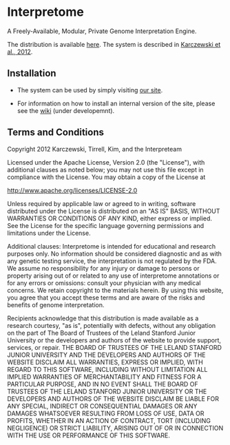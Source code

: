 Interpretome
============

A Freely-Available, Modular, Private Genome Interpretation Engine.

The distribution is available [here][main_site]. The system is described in [Karczewski et al., 2012][psb_paper].

Installation
------------

* The system can be used by simply visiting [our site][main_site].

* For information on how to install an internal version of the site, please see the [wiki][wiki_site] (under developemnt).

Terms and Conditions
--------------------
Copyright 2012 Karczewski, Tirrell, Kim, and the Interpreteam

Licensed under the Apache License, Version 2.0 (the "License"),
with additional clauses as noted below;
you may not use this file except in compliance with the License.
You may obtain a copy of the License at

http://www.apache.org/licenses/LICENSE-2.0

Unless required by applicable law or agreed to in writing, software
distributed under the License is distributed on an "AS IS" BASIS,
WITHOUT WARRANTIES OR CONDITIONS OF ANY KIND, either express or implied.
See the License for the specific language governing permissions and
limitations under the License.

Additional clauses:
Interpretome is intended for educational and research purposes only.
No information should be considered diagnostic and as with any genetic testing service, the interpretation is not regulated by the FDA. We assume no responsibility for any injury or damage to persons or property arising out of or related to any use of interpretome annotations or for any errors or omissions: consult your physician with any medical concerns. We retain copyright to the materials herein. By using this website, you agree that you accept these terms and are aware of the risks and benefits of genome interpretation.

Recipients acknowledge that this distribution is made available as a 
research courtesy, "as is", potentially with defects, without any obligation 
on the part of The Board of Trustees of the Leland Stanford Junior 
University or the developers and authors of the website to provide support, services, or repair.
THE BOARD OF TRUSTEES OF THE LELAND STANFORD JUNIOR UNIVERSITY AND 
THE DEVELOPERS AND AUTHORS OF THE WEBSITE DISCLAIM ALL 
WARRANTIES, EXPRESS OR IMPLIED, WITH REGARD TO THIS SOFTWARE, INCLUDING 
WITHOUT LIMITATION ALL IMPLIED WARRANTIES OF MERCHANTABILITY AND FITNESS FOR 
A PARTICULAR PURPOSE, AND IN NO EVENT SHALL THE BOARD OF TRUSTEES 
OF THE LELAND STANFORD JUNIOR UNIVERSITY OR THE DEVELOPERS
AND AUTHORS OF THE WEBSITE DISCLAIM BE LIABLE FOR ANY SPECIAL, INDIRECT OR 
CONSEQUENTIAL DAMAGES OR ANY DAMAGES WHATSOEVER RESULTING FROM LOSS OF USE, 
DATA OR PROFITS, WHETHER IN AN ACTION OF CONTRACT, TORT (INCLUDING 
NEGLIGENCE) OR STRICT LIABILITY, ARISING OUT OF OR IN CONNECTION WITH THE 
USE OR PERFORMANCE OF THIS SOFTWARE.

[main_site]: http://www.interpretome.com
[wiki_site]: http://esquilax.stanford.edu/wiki
[psb_paper]: http://psb.stanford.edu/psb-online/proceedings/psb12/karczewski.pdf
